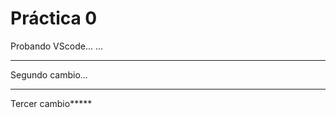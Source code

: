  # Práctica 0

 Probando VScode...
 ...

******************
 Segundo cambio... 
 ***************

 Tercer cambio*****

